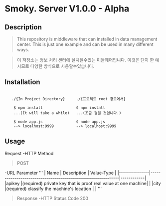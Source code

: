 Smoky. Server V1.0.0 - Alpha
===============================


Description
-----------

>This repository is middleware that can installed in data management center. This is just one example and can be used in many different ways.

>이 저장소는 정보 처리 센터에 설치될수있는 미들웨어입니다. 이것은 단지 한 예시므로 다양한 방식으로 사용할수있습니다.

Installation
------------
~~~

   ./{In Project Directory}     ./{프로젝트 root 경로에서}  

    $ npm install               $ npm install
    ...(It will take a while)   ...(조금 걸릴 것입니다.)

    $ node app.js               $ node app.js
    --> localhost:9999          --> localhost:9999

~~~

Usage
-----

Request
-HTTP Method
>POST

-URL Parameter
'''
| Name          | Description                                                  | Value-Type |
|---------------|--------------------------------------------------------------|------------|
|apikey         |(required) private key that is proof real value at one machine|<String>    |
|city           |(required) classify the machine's location                    |<Stiing>    |
'''

>Response
-HTTP Status Code
>200
